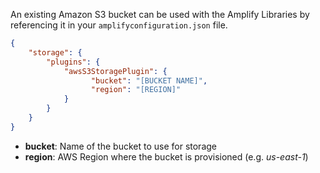 An existing Amazon S3 bucket can be used with the Amplify Libraries by referencing it in your `amplifyconfiguration.json` file.

```json
{
    "storage": {
        "plugins": {
            "awsS3StoragePlugin": {
                  "bucket": "[BUCKET NAME]",
                  "region": "[REGION]"
            }
        }
    }
}
```

- **bucket**: Name of the bucket to use for storage
- **region**: AWS Region where the bucket is provisioned (e.g. *us-east-1*)